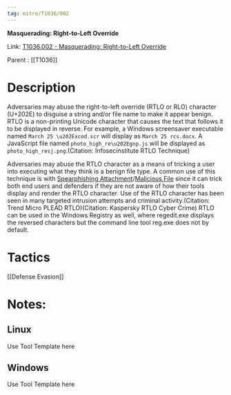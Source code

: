 ```yaml
---
tag: mitre/T1036/002
---
```


**Masquerading: Right-to-Left Override**

Link: [T1036.002 - Masquerading: Right-to-Left Override](https://attack.mitre.org/techniques/T1036/002)

Parent : [[T1036]]


# Description

Adversaries may abuse the right-to-left override (RTLO or RLO) character (U+202E) to disguise a string and/or file name to make it appear benign. RTLO is a non-printing Unicode character that causes the text that follows it to be displayed in reverse. For example, a Windows screensaver executable named <code>March 25 \u202Excod.scr</code> will display as <code>March 25 rcs.docx</code>. A JavaScript file named <code>photo_high_re\u202Egnp.js</code> will be displayed as <code>photo_high_resj.png</code>.(Citation: Infosecinstitute RTLO Technique)

Adversaries may abuse the RTLO character as a means of tricking a user into executing what they think is a benign file type. A common use of this technique is with [Spearphishing Attachment](https://attack.mitre.org/techniques/T1566/001)/[Malicious File](https://attack.mitre.org/techniques/T1204/002) since it can trick both end users and defenders if they are not aware of how their tools display and render the RTLO character. Use of the RTLO character has been seen in many targeted intrusion attempts and criminal activity.(Citation: Trend Micro PLEAD RTLO)(Citation: Kaspersky RTLO Cyber Crime) RTLO can be used in the Windows Registry as well, where regedit.exe displays the reversed characters but the command line tool reg.exe does not by default.

# Tactics


[[Defense Evasion]]


# Notes:

## Linux

Use Tool Template here

## Windows

Use Tool Template here